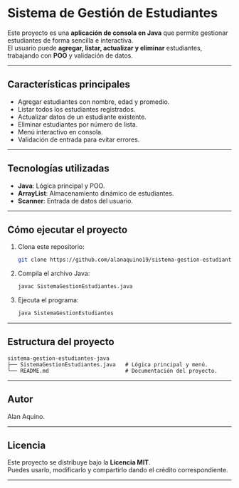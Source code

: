 # Sistema de Gestión de Estudiantes

Este proyecto es una **aplicación de consola en Java** que permite gestionar estudiantes de forma sencilla e interactiva.  
El usuario puede **agregar, listar, actualizar y eliminar** estudiantes, trabajando con **POO** y validación de datos.

---

## Características principales

- Agregar estudiantes con nombre, edad y promedio.  
- Listar todos los estudiantes registrados.  
- Actualizar datos de un estudiante existente.  
- Eliminar estudiantes por número de lista.  
- Menú interactivo en consola.  
- Validación de entrada para evitar errores.

---

## Tecnologías utilizadas

- **Java**: Lógica principal y POO.  
- **ArrayList**: Almacenamiento dinámico de estudiantes.  
- **Scanner**: Entrada de datos del usuario.

---

## Cómo ejecutar el proyecto

1. Clona este repositorio:
   ```bash
   git clone https://github.com/alanaquino19/sistema-gestion-estudiantes-java.git
   ```
2. Compila el archivo Java:
   ```bash
   javac SistemaGestionEstudiantes.java
   ```
3. Ejecuta el programa:
   ```bash
   java SistemaGestionEstudiantes
   ```

---

## Estructura del proyecto

```
sistema-gestion-estudiantes-java
├── SistemaGestionEstudiantes.java   # Lógica principal y menú.
└── README.md                        # Documentación del proyecto.
```

---

## Autor

Alan Aquino.

---

## Licencia

Este proyecto se distribuye bajo la **Licencia MIT**.  
Puedes usarlo, modificarlo y compartirlo dando el crédito correspondiente.

---
